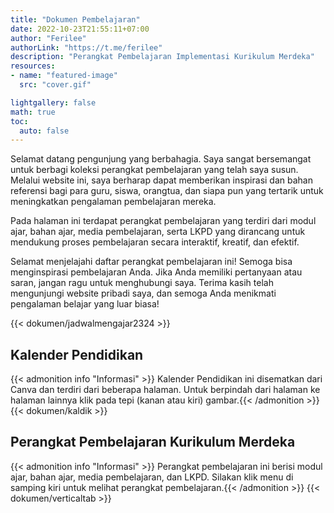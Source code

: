 ```yaml
---
title: "Dokumen Pembelajaran"
date: 2022-10-23T21:55:11+07:00
author: "Ferilee"
authorLink: "https://t.me/ferilee"
description: "Perangkat Pembelajaran Implementasi Kurikulum Merdeka"
resources:
- name: "featured-image"
  src: "cover.gif"

lightgallery: false
math: true
toc:
  auto: false
---
```

Selamat datang pengunjung yang berbahagia. Saya sangat bersemangat untuk berbagi koleksi perangkat pembelajaran yang telah saya susun. Melalui website ini, saya berharap dapat memberikan inspirasi dan bahan referensi bagi para guru, siswa, orangtua, dan siapa pun yang tertarik untuk meningkatkan pengalaman pembelajaran mereka.
<!--more-->
Pada halaman ini terdapat perangkat pembelajaran yang terdiri dari modul ajar, bahan ajar, media pembelajaran, serta LKPD yang dirancang untuk mendukung proses pembelajaran secara interaktif, kreatif, dan efektif.

Selamat menjelajahi daftar perangkat pembelajaran ini! Semoga bisa menginspirasi pembelajaran Anda. Jika Anda memiliki pertanyaan atau saran, jangan ragu untuk menghubungi saya. Terima kasih telah mengunjungi website pribadi saya, dan semoga Anda menikmati pengalaman belajar yang luar biasa!

{{< dokumen/jadwalmengajar2324 >}}

## Kalender Pendidikan
{{< admonition info "Informasi" >}}
Kalender Pendidikan ini disematkan dari Canva dan terdiri dari beberapa halaman. Untuk berpindah dari halaman ke halaman lainnya klik pada tepi (kanan atau kiri) gambar.{{< /admonition >}}
{{< dokumen/kaldik >}}

## Perangkat Pembelajaran Kurikulum Merdeka
{{< admonition info "Informasi" >}}
Perangkat pembelajaran ini berisi modul ajar, bahan ajar, media pembelajaran, dan LKPD. Silakan klik menu di samping kiri untuk melihat perangkat pembelajaran.{{< /admonition >}}
{{< dokumen/verticaltab >}}

<!--

{{< style "text-align:justify; strong{color:#00b1ff;}" >}}{{< /style >}}

{{< admonition info "INFO" >}}
note, info, abstract, tip, success, question, warning, failure, danger, bug, example, quote
{{< /admonition >}}

{{< mermaid >}}
journey
    title My working day
    section Go to work
      Make tea: 5: Me
      Go upstairs: 3: Me
      Do work: 1: Me, Cat
    section Go home
      Go downstairs: 5: Me
      Sit down: 5: Me

{{< /mermaid >}}


{{< typeit >}}
This is a *paragraph* with **typing animation** based on [TypeIt](https://typeitjs.com/)...
{{< /typeit >}}


> **Fusion Drive** combines a hard drive with a flash storage (solid-state drive) and presents it as a single logical volume with the space of both drives combined.

$ c = \pm\sqrt{a^2 + b^2} $ and \\( f(x)=\int_{-\infty}^{\infty} \hat{f}(\xi) e^{2 \pi i \xi x} d \xi \\)

-->
